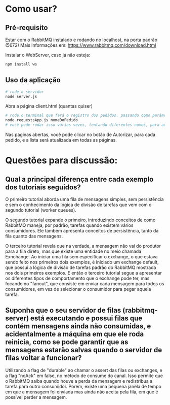 # Como usar?
## Pré-requisito
Estar com o RabbitMQ instalado e rodando no localhost, na porta padrão (5672)
Mais informações em: https://www.rabbitmq.com/download.html

Instalar o WebServer, caso já não esteja:
```bash
npm install ws
```
## Uso da aplicação
```bash
# rode o servidor
node server.js
```

Abra a página client.html (quantas quiser)

```bash
# rode o terminal que fará o registro dos pedidos, passando como parâmetro o nome do pedido
node requestsApp.js nomeDoPedido
# você pode rodar isso várias vezes, tentando diferentes nomes, para adicionar vários pedidos
```

Nas páginas abertas, você pode clicar no botão de Autorizar, para cada pedido, e a lista será atualizada em todas as páginas.

# Questões para discussão:
## Qual a principal diferença entre cada exemplo dos tutoriais seguidos?
O primeiro tutorial aborda uma fila de mensagens simples, sem persistência e sem o conhecimento da lógica de divisão de tarefas que vem com o segundo tutorial (worker queues).

O segundo tutorial expande o primeiro, introduzindo conceitos de como RabbitMQ maneja, por padrão, tarefas quando existem vários consumidores. Ele também apresenta conceitos de persistência, tanto da fila quanto das mensagens.

O terceiro tutorial revela que na verdade, a mensagem não vai do produtor para a fila direto, mas que existe uma entidade no meio chamada Exnchange. Ao iniciar uma fila sem especificar o exchange, o que estava sendo feito nos primeiros dois exemplos, é iniciado um exchange default, que possui a lógica de divisão de tarefas padrão do RabbitMQ mostrada nos dois primeiros exemplos.
E então o terceiro tutorial segue a apresentar os diferentes tipos de comportamento que o exchange pode ter, mas focando no "fanout", que consiste em enviar cada mensagem para todos os consumidores, em vez de selecionar o consumidor para pegar aquela tarefa.
## Suponha que o seu servidor de filas (rabbitmq-server) está executando e possui filas que contém mensagens ainda não consumidas, e acidentalmente a máquina em que ele roda reinicia, como se pode garantir que as mensagens estarão salvas quando o servidor de filas voltar a funcionar?
Utilizando a flag de "durable" ao chamar o assert das filas ou exchanges, e a flag "noAck" em false, no método de consume do canal. Isso permite que o RabbitMQ saiba quando houve a perda da mensagem e redistribua a tarefa para outro consumidor. Porém, existe uma pequena janela de tempo em que a mensagem foi enviada mas ainda não aceita pela fila, em que é possível perder a mensagem.



